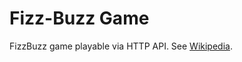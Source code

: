 # Fizz-Buzz Game

FizzBuzz game playable via HTTP API.
See [Wikipedia](http://en.wikipedia.org/wiki/Fizz_buzz).
